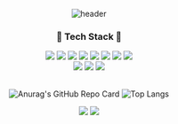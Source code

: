 <div align="center">
  
![header](https://capsule-render.vercel.app/api?type=rect&color=gradient&height=200&section=header&text=Welcome%20to%20devMuscle&fontSize=50&animation=twinkling)

<h3 align="center"> 🦾 Tech Stack 🦾 </h3>
<img src="https://img.shields.io/badge/Spring-6DB33F?style=flat-square&logo=Spring&logoColor=white"/>
<img src="https://img.shields.io/badge/Spring Boot-6DB33F?style=flat-square&logo=SpringBoot&logoColor=white"/>
<img src="https://img.shields.io/badge/Hibernate-59666C?style=flat-square&logo=Hibernate&logoColor=white"/>
<img src="https://img.shields.io/badge/Java-007396?style=flat-square&logo=Java&logoColor=white"/>
<img src="https://img.shields.io/badge/HTML5-E34F26?style=flat-square&logo=HTML5&logoColor=white"/>
<img src="https://img.shields.io/badge/CSS3-1572B6?style=flat-square&logo=CSS3&logoColor=white"/>
<img src="https://img.shields.io/badge/JavaScript-F7DF1E?style=flat-square&logo=JavaScript&logoColor=white"/>
<img src="https://img.shields.io/badge/jQuery-0769AD?style=flat-square&logo=jQuery&logoColor=white"/> <br>
<img src="https://img.shields.io/badge/Oracle-F80000?style=flat-square&logo=Oracle&logoColor=white"/>
<img src="https://img.shields.io/badge/MySQL-4479A1?style=flat-square&logo=MySQL&logoColor=white"/>
<img src="https://img.shields.io/badge/Apache Tomcat-F8DC75?style=flat-square&logo=ApacheTomcat&logoColor=white"/>
<br><br>
  
![Anurag's GitHub Repo Card](https://github-readme-stats.vercel.app/api?username=devMuscle&show_icons=true&theme=buefy)
![Top Langs](https://github-readme-stats.vercel.app/api/top-langs/?username=devMuscle&layout=compact-line&theme=buefy)

<img src="http://mazassumnida.wtf/api/v2/generate_badge?boj=hongxipyo">
<img src="http://mazandi.herokuapp.com/api?handle=hongxipyo&theme=warm"/>
</div>
